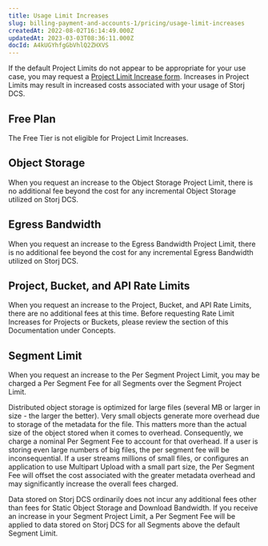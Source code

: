 ```yaml
---
title: Usage Limit Increases
slug: billing-payment-and-accounts-1/pricing/usage-limit-increases
createdAt: 2022-08-02T16:14:49.000Z
updatedAt: 2023-03-03T08:36:11.000Z
docId: A4kUGYhfgGbVhlQ2ZHXVS
---
```


If the default Project Limits do not appear to be appropriate for your use case, you may request a [Project Limit Increase form](https://supportdcs.storj.io/hc/en-us/requests/new?ticket_form_id=360000683212). Increases in Project Limits may result in increased costs associated with your usage of Storj DCS.

## Free Plan

The Free Tier is not eligible for Project Limit Increases.

## Object Storage&#x20;

When you request an increase to the Object Storage Project Limit, there is no additional fee beyond the cost for any incremental Object Storage utilized on Storj DCS.

## Egress Bandwidth&#x20;

When you request an increase to the Egress Bandwidth Project Limit, there is no additional fee beyond the cost for any incremental Egress Bandwidth utilized on Storj DCS.

## Project, Bucket, and API Rate Limits

When you request an increase to the Project, Bucket, and API Rate Limits, there are no additional fees at this time. Before requesting Rate Limit Increases for Projects or Buckets, please review the [](docId\:M-5oxBinC6J1D-qSNjKYS) section of this Documentation under Concepts.

## Segment Limit

When you request an increase to the Per Segment Project Limit, you may be charged a Per Segment Fee for all Segments over the Segment Project Limit.

Distributed object storage is optimized for large files (several MB or larger in size - the larger the better). Very small objects generate more overhead due to storage of the metadata for the file. This matters more than the actual size of the object stored when it comes to overhead. Consequently, we charge a nominal Per Segment Fee to account for that overhead. If a user is storing even large numbers of big files, the per segment fee will be inconsequential. If a user streams millions of small files, or configures an application to use Multipart Upload with a small part size, the Per Segment Fee will offset the cost associated with the greater metadata overhead and may significantly increase the overall fees charged.

Data stored on Storj DCS ordinarily does not incur any additional fees other than fees for Static Object Storage and Download Bandwidth. If you receive an increase in your Segment Project Limit, a Per Segment Fee will be applied to data stored on Storj DCS for all Segments above the default Segment Limit.

